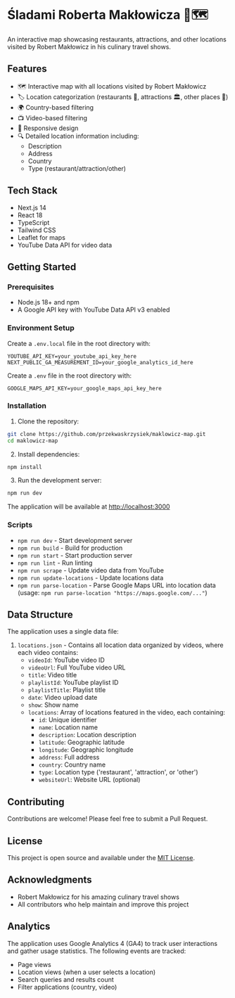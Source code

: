 # Śladami Roberta Makłowicza 🍴🗺️

An interactive map showcasing restaurants, attractions, and other locations visited by Robert Makłowicz in his culinary travel shows.

## Features

- 🗺️ Interactive map with all locations visited by Robert Makłowicz
- 🏷️ Location categorization (restaurants 🍴, attractions 🏛️, other places 📍)
- 🌍 Country-based filtering
- 📺 Video-based filtering
- 📱 Responsive design
- 🔍 Detailed location information including:
  - Description
  - Address
  - Country
  - Type (restaurant/attraction/other)

## Tech Stack

- Next.js 14
- React 18
- TypeScript
- Tailwind CSS
- Leaflet for maps
- YouTube Data API for video data

## Getting Started

### Prerequisites

- Node.js 18+ and npm
- A Google API key with YouTube Data API v3 enabled

### Environment Setup

Create a `.env.local` file in the root directory with:

```env
YOUTUBE_API_KEY=your_youtube_api_key_here
NEXT_PUBLIC_GA_MEASUREMENT_ID=your_google_analytics_id_here
```

Create a `.env` file in the root directory with:

```env
GOOGLE_MAPS_API_KEY=your_google_maps_api_key_here
```

### Installation

1. Clone the repository:
```bash
git clone https://github.com/przekwaskrzysiek/maklowicz-map.git
cd maklowicz-map
```

2. Install dependencies:
```bash
npm install
```

3. Run the development server:
```bash
npm run dev
```

The application will be available at [http://localhost:3000](http://localhost:3000)

### Scripts

- `npm run dev` - Start development server
- `npm run build` - Build for production
- `npm run start` - Start production server
- `npm run lint` - Run linting
- `npm run scrape` - Update video data from YouTube
- `npm run update-locations` - Update locations data
- `npm run parse-location` - Parse Google Maps URL into location data (usage: `npm run parse-location "https://maps.google.com/..."`)

## Data Structure

The application uses a single data file:

1. `locations.json` - Contains all location data organized by videos, where each video contains:
   - `videoId`: YouTube video ID
   - `videoUrl`: Full YouTube video URL
   - `title`: Video title
   - `playlistId`: YouTube playlist ID
   - `playlistTitle`: Playlist title
   - `date`: Video upload date
   - `show`: Show name
   - `locations`: Array of locations featured in the video, each containing:
     - `id`: Unique identifier
     - `name`: Location name
     - `description`: Location description
     - `latitude`: Geographic latitude
     - `longitude`: Geographic longitude
     - `address`: Full address
     - `country`: Country name
     - `type`: Location type ('restaurant', 'attraction', or 'other')
     - `websiteUrl`: Website URL (optional)

## Contributing

Contributions are welcome! Please feel free to submit a Pull Request.

## License

This project is open source and available under the [MIT License](LICENSE).

## Acknowledgments

- Robert Makłowicz for his amazing culinary travel shows
- All contributors who help maintain and improve this project

## Analytics

The application uses Google Analytics 4 (GA4) to track user interactions and gather usage statistics. The following events are tracked:

- Page views
- Location views (when a user selects a location)
- Search queries and results count
- Filter applications (country, video)
